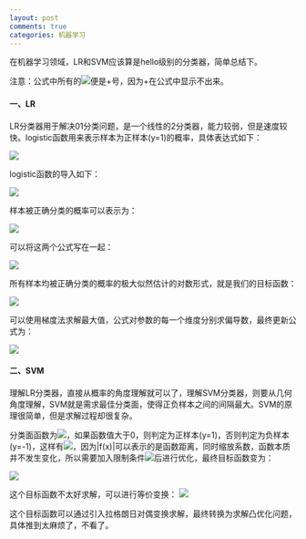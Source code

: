 ```yaml
---
layout: post
comments: true
categories: 机器学习
---
```

在机器学习领域，LR和SVM应该算是hello级别的分类器，简单总结下。

注意：公式中所有的<img src="http://chart.googleapis.com/chart?cht=tx&chl=\div">便是+号，因为+在公式中显示不出来。
#### 一、LR
LR分类器用于解决01分类问题，是一个线性的2分类器，能力较弱，但是速度较快。logistic函数用来表示样本为正样本(y=1)的概率，具体表达式如下：

<img src="http://chart.googleapis.com/chart?cht=tx&chl=h_{\theta }(x)=\frac{1}{1\div e^{-X^{T}\theta}}">

logistic函数的导入如下：

<img src="http://chart.googleapis.com/chart?cht=tx&chl=h_{\theta }^{'}(x)=h_{\theta }(x)(1-h_{\theta}(x))">

样本被正确分类的概率可以表示为：

<img src="http://chart.googleapis.com/chart?cht=tx&chl=P(y=1|x) = h_{\theta}(x)\\
P(y=0|x) = 1 - h_{\theta}(x)">

可以将这两个公式写在一起：

<img src="http://chart.googleapis.com/chart?cht=tx&chl=P(y|x) = h_{\theta}(x)^{y}(1-h_{\theta}(x))^{1-y}">

所有样本均被正确分类的概率的极大似然估计的对数形式，就是我们的目标函数：

<img src="http://chart.googleapis.com/chart?cht=tx&chl=Object=\sum_{n}^{i=1}y^{i}log(h_{\theta}(x_{i})) \div (1-y^{i})log(1-h_{\theta}(x_{i})))">

可以使用梯度法求解最大值，公式对参数的每一个维度分别求偏导数，最终更新公式为：

<img src="http://chart.googleapis.com/chart?cht=tx&chl=\theta_{j} := \theta_{j} + \lambda\frac{1}{m} \sum_{i=1}^{n}(y^{(i)} - h_{\theta}(x^{(i)}))x_{j}^{(i)}">

#### 二、SVM
理解LR分类器，直接从概率的角度理解就可以了，理解SVM分类器，则要从几何角度理解，SVM就是需求最佳分类面，使得正负样本之间的间隔最大。SVM的原理很简单，但是求解过程却很复杂。

分类面函数为<img src="http://chart.googleapis.com/chart?cht=tx&chl=f(x)=\omega ^{T}X\div b">，如果函数值大于0，则判定为正样本(y=1)，否则判定为负样本(y=-1)，这样有<img src="http://chart.googleapis.com/chart?cht=tx&chl=y*f(x)>=0=|f(x)|">，因为|f(x)|可以表示的是函数距离，同时缩放系数，函数本质并不发生变化，所以需要加入限制条件<img src="http://chart.googleapis.com/chart?cht=tx&chl=||\omega ||^{2}=K_{1}">后进行优化，最终目标函数变为：

<img src="http://chart.googleapis.com/chart?cht=tx&chl=obj. = max(y*f(x)),s.t.,||\omega ||^{2}=K_{1}">

这个目标函数不太好求解，可以进行等价变换：
<img src="http://chart.googleapis.com/chart?cht=tx&chl=obj. = min(||\omega ||^{2}),s.t.,y*f(x)>=K_{2}=1">

这个目标函数可以通过引入拉格朗日对偶变换求解，最终转换为求解凸优化问题，具体推到太麻烦了，不看了。

